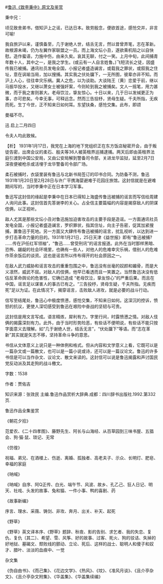 #[鲁迅《致李秉中》原文及鉴赏](https://www.vrrw.net/wx/9456.html)

秉中兄：

顷见致舍弟书，借知沪上之谣，已达日本。致劳殷念，便欲首途，感怆交并，非言可喻!

我自旅沪以来，谨慎备至，几于谢绝人世，结舌无言，然以昔曾弄笔，志在革新。故根源未竭，仍为左翼作家联盟之一员。而上海文坛小丑，遂欲乘机陷之以自快慰。造作蜚语，力施中伤，由来久矣。哀其无聊，付之一笑。上月中旬，此间捕青年数十人，其中之一，是我之学生。(或云有一人自言姓鲁。)飞短流长之徒，因盛传我已被捕。通讯社员发电全国，小报记者盛造谰言，或载我之罪状，或叙我之住址，意在讽喻当局，加以搜捕。其实我之伏处牖下，一无所图，彼辈亦非不知。而沪上人心，往往幸灾乐祸。冀人之危，以为谈助。大谈陆王〔黄〕恋爱于前，继以马振华投水，又继以萧女士被强奸案，今则轮到我之被捕矣。文人一摇笔，用力甚微，而于我之害则甚大。老母饮泣，挚友惊心。十日以来，几于日以发缄更正为事，亦可悲矣。今幸无事，可释远念。然而三告投杼，贤母生疑。千夫所指，无疾而死。生丁今世，正不知来日如何耳。东望扶桑，感怆交集。此布，即颂

曼福不尽。

迅 启上二月四日

令夫人均此致候。



【析】 1931年1月17日，我党在上海的地下党组织正在东方饭店秘密开会，由于叛徒告密，出席会议的柔石、殷夫等36人被英租界巡捕逮捕。两天后即由英租界法庭引渡到中国公安局，又由公安局解到警备司令部，关进龙华监狱，延至2月7日深夜便被枪杀或活埋于龙华警备司令部广场。

柔石被捕时，衣袋里装有鲁迅与北新书局签订的印书合同。为防备不测，鲁迅1931年1月20日至2月28日与许广平携海婴避难于花园庄旅馆。这封信就是在避难期间写的，当时李秉中正在日本学习军事。

鲁迅写这封信的缘起是李秉中在日本已得知上海盛传鲁迅被捕的谣言而写信给周建人询问此事。这封信首先答谢李的关心。占全信主要篇幅的内容是揭穿敌人的阴谋伎俩，以正视听。

敌人尤其是那些文坛小丑对鲁迅施加迫害攻击的主要手段是造谣。一方面通讯社员发电全国，小报记者盛造谰言，罗织罪状，指其住址，向主子告密，促其加紧搜捕，置鲁迅于死地。另一方面又大肆传布鲁迅被捕的谣言，扰乱视听，以达到进一步打击革命力量的目的。1931年1月21日，25日天津《益世报》即有“鲁迅被捕? ……传在沪任红军领袖”，“鲁迅……曾受刑讯”的谣言报道。此外在当时那样黑暗、恐怖、龌龊的社会环境里，也确有一些人，对他人的危难幸灾乐祸，借别人的危难作茶余饭后的谈资。这也是谣言所以传布得开的社会原因之一。

在敌人武力威胁和谣言攻击的重重包围之中，鲁迅没有丝毫的奴颜和媚骨，而是大义凛然，威武不屈。对敌人的伎俩，他早已看透而且一笑置之。当然鲁迅决没有低估反革命舆论的危害性，它确已造成 “老母饮泣，挚友惊心”的严重后果。而且在中国，谣言足以谋害人的事古已有之。“三告投杼，贤母生疑，千夫所指。无疾而死”足以为证。在此情况下，揭穿谣言，击败敌人进攻，就是必要的战斗行动。

信写至结尾处，鲁迅心中极度愤懑，感怆交集，不知来日如何。这深沉的控诉，愤怒的抗议，更使人深切感受到鲁迅在艰险中奋战的坚韧与可贵。

这封信是用文言写成。语言精炼，犀利有力。字里行间，时露愤懑之情。对敌人伎俩的揭露深刻有力。此外，由于当时形势险恶，有些话不便明说，有些话不能只按字面意义去理解。如“几于谢绝人世，结舌无言”，“伏处牖下”等语。而“志在革新”其实就是矢志不移，坚持革命斗争的意思。

书信从文体意义上说只是一种体例和格式。但从内容和文学意义上看，它既可以是一篇杂文或一篇散文，也可以是一篇小说或诗，还可以是一篇议论文。鲁迅的许多书信是可以当作杂文、议论文、散文来读的。这封信可以说是鲁迅揭露和声讨国民党反动派及其走狗的战斗檄文。

字数：1538

作者：贾佑吉

知识来源：张效民 主编.鲁迅作品赏析大辞典.成都：四川辞书出版社.1992.第332页.

鲁迅作品全集鉴赏

《朝花夕拾》

范爱农、《二十四孝图》、藤野先生、阿长与山海经、从百草园到三味书屋、五猖会、狗·猫·鼠、琐记、无常

《仿徨》

祝福、弟兄、在酒楼上、伤逝、离婚、孤独者、高老夫子、示众、长明灯、肥皂、幸福的家庭

《呐喊》

《呐喊》自序、阿Q正传、白光、端午节、风波、故乡、孔乙己、狂人日记、明天、社戏、头发的故事、兔和猫、一件小事、鸭的喜剧、药

《故事新编》

序言、理水、采薇、铸剑、非攻、奔月、出关、补天、起死

《野草》

《野草》英文译本序、《野草》题辞、秋夜、影的告别、求乞者、我的失恋、复仇、复仇〔其二〕、希望、雪、风筝、好的故事、过客、死火、狗的驳诘、失掉的好地狱、墓碣文、颓败线的颤动、立论、死后、这样的战士、聪明人和傻子和奴才、腊叶、淡淡的血痕中、一觉

杂文集

《伪自由书》、《而己集》、《花边文学》、《热风》、《坟》、《准风月谈》、《且介亭杂文》、《且介亭杂文附集》、《华盖集》、《华盖集续编》

